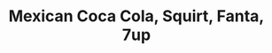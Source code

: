 ---
image:
title: Mexican Coca Cola, Squirt, Fanta, 7up
description:
price: '2.50'
available: true
menu_name: _our_menus/sodas.md
---